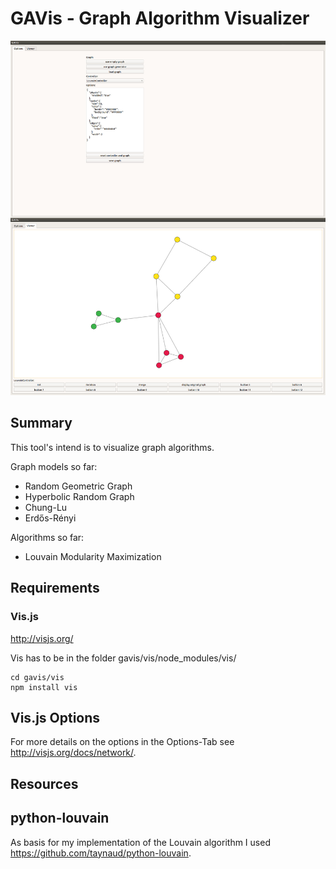 # GAVis - Graph Algorithm Visualizer

![gavis](gavis.jpg)

## Summary

This tool's intend is to visualize graph algorithms.

Graph models so far:
- Random Geometric Graph
- Hyperbolic Random Graph
- Chung-Lu
- Erdős-Rényi

Algorithms so far:
- Louvain Modularity Maximization

## Requirements

### Vis.js

http://visjs.org/

Vis has to be in the folder gavis/vis/node_modules/vis/

```
cd gavis/vis
npm install vis
```

## Vis.js Options

For more details on the options in the Options-Tab see http://visjs.org/docs/network/.

## Resources

## python-louvain

As basis for my implementation of the Louvain algorithm I used https://github.com/taynaud/python-louvain.

